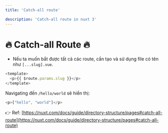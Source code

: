 ```yaml
---
title: 'Catch-all route'

description: 'Catch-all route in nuxt 3'
---
```


# :fire: Catch-all Route :fire:

- Nếu ta muốn bắt được tất cả các route, cần tạo và sử dụng file có tên như `[...slug].vue`.

```javascript
<template>
  <p>{{ $route.params.slug }}</p>
</template>
```

Navigating đến `/hello/world` sẽ hiển thị:

```javascript
<p>["hello", "world"]</p>

```

:point_right: Ref: [https://nuxt.com/docs/guide/directory-structure/pages#catch-all-route](https://nuxt.com/docs/guide/directory-structure/pages#catch-all-route)
